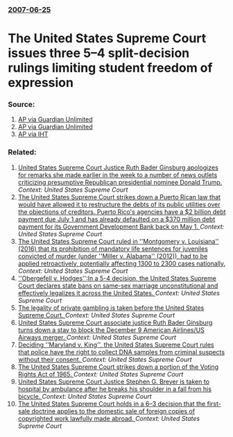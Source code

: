 ### [2007-06-25](/news/2007/06/25/index.md)

#  The United States Supreme Court issues three 5&ndash;4 split-decision rulings limiting student freedom of expression 




### Source:

1. [AP via Guardian Unlimited](http://www.guardian.co.uk/worldlatest/story/0,,-6734595,00.html)
2. [AP via Guardian Unlimited](http://www.guardian.co.uk/worldlatest/story/0,,-6734676,00.html)
3. [AP via IHT](http://www.iht.com/articles/ap/2007/06/25/america/NA-GEN-US-Supreme-Court-Bong-Hits.php)

### Related:

1. [United States Supreme Court Justice Ruth Bader Ginsburg apologizes for remarks she made earlier in the week to a number of news outlets criticizing presumptive Republican presidential nominee Donald Trump. ](/news/2016/07/14/united-states-supreme-court-justice-ruth-bader-ginsburg-apologizes-for-remarks-she-made-earlier-in-the-week-to-a-number-of-news-outlets-crit.md) _Context: United States Supreme Court_
2. [ The United States Supreme Court strikes down a Puerto Rican law that would have allowed it to restructure the debts of its public utilities over the objections of creditors.  Puerto Rico's agencies have a $2 billion debt payment due July 1 and has already defaulted on a $370 million debt payment for its Government Development Bank back on May 1.  ](/news/2016/06/13/the-united-states-supreme-court-strikes-down-a-puerto-rican-law-that-would-have-allowed-it-to-restructure-the-debts-of-its-public-utilities.md) _Context: United States Supreme Court_
3. [The United States Supreme Court ruled in ''Montgomery v. Louisiana'' (2016) that its prohibition of mandatory life sentences for juveniles convicted of murder (under ''Miller v. Alabama'' (2012)), had to be applied retroactively, potentially affecting 1300 to 2300 cases nationally.](/news/2016/01/25/the-united-states-supreme-court-ruled-in-montgomery-v-louisiana-2016-that-its-prohibition-of-mandatory-life-sentences-for-juveniles-c.md) _Context: United States Supreme Court_
4. [''Obergefell v. Hodges'':In a 5-4 decision, the United States Supreme Court declares state bans on same-sex marriage unconstitutional and effectively legalizes it across the United States. ](/news/2015/06/26/obergefell-v-hodges-pin-a-5-4-decision-the-united-states-supreme-court-declares-state-bans-on-same-sex-marriage-unconstitutional-and-e.md) _Context: United States Supreme Court_
5. [The legality of private gambling is taken before the United States Supreme Court. ](/news/2014/02/17/the-legality-of-private-gambling-is-taken-before-the-united-states-supreme-court.md) _Context: United States Supreme Court_
6. [United States Supreme Court associate justice Ruth Bader Ginsburg turns down a stay to block the December 9 American Airlines/US Airways merger. ](/news/2013/12/7/united-states-supreme-court-associate-justice-ruth-bader-ginsburg-turns-down-a-stay-to-block-the-december-9-american-airlines-us-airways-mer.md) _Context: United States Supreme Court_
7. [Deciding ''Maryland v. King'', the United States Supreme Court rules that police have the right to collect DNA samples from criminal suspects without their consent. ](/news/2013/06/3/deciding-maryland-v-king-the-united-states-supreme-court-rules-that-police-have-the-right-to-collect-dna-samples-from-criminal-suspect.md) _Context: United States Supreme Court_
8. [The United States Supreme Court strikes down a portion of the Voting Rights Act of 1965. ](/news/2013/06/25/the-united-states-supreme-court-strikes-down-a-portion-of-the-voting-rights-act-of-1965.md) _Context: United States Supreme Court_
9. [United States Supreme Court Justice Stephen G. Breyer is taken to hospital by ambulance after he breaks his shoulder in a fall from his bicycle. ](/news/2013/04/27/united-states-supreme-court-justice-stephen-g-breyer-is-taken-to-hospital-by-ambulance-after-he-breaks-his-shoulder-in-a-fall-from-his-bicy.md) _Context: United States Supreme Court_
10. [The United States Supreme Court holds in a 6&ndash;3 decision that the first-sale doctrine applies to the domestic sale of foreign copies of copyrighted work lawfully made abroad. ](/news/2013/03/19/the-united-states-supreme-court-holds-in-a-6-ndash-3-decision-that-the-first-sale-doctrine-applies-to-the-domestic-sale-of-foreign-copies-of.md) _Context: United States Supreme Court_
